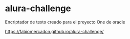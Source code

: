 # alura-challenge

Encriptador de texto creado para el proyecto One  de oracle 

https://fabiomercadon.github.io/alura-challenge/
